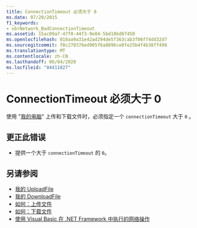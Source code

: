 ```yaml
---
title: ConnectionTimeout 必须大于 0
ms.date: 07/20/2015
f1_keywords:
- vbrNetwork_BadConnectionTimeout
ms.assetid: 15ac09a7-47f0-44f3-9e84-5bd10bd07450
ms.openlocfilehash: 818aa9a31e42ad294de5f363cab3f06ff4dd32d7
ms.sourcegitcommit: f8c270376ed905f6a8896ce0fe25b4f4b38ff498
ms.translationtype: MT
ms.contentlocale: zh-CN
ms.lasthandoff: 06/04/2020
ms.locfileid: "84411827"
---
```

# <a name="the-connectiontimeout-must-be-greater-than-0"></a>ConnectionTimeout 必须大于 0
使用 "[我的电脑](xref:Microsoft.VisualBasic.Devices.Network)" 上传和下载文件时，必须指定一个 `connectionTimeout` 大于 `0` 。  
  
## <a name="to-correct-this-error"></a>更正此错误  
  
- 提供一个大于 `connectionTimeout` 的 `0`。  
  
## <a name="see-also"></a>另请参阅

- [我的 UploadFile](xref:Microsoft.VisualBasic.Devices.Network.UploadFile%2A)
- [我的 DownloadFile](xref:Microsoft.VisualBasic.Devices.Network.DownloadFile%2A)
- [如何：上传文件](../developing-apps/programming/computer-resources/how-to-upload-a-file.md)
- [如何：下载文件](../developing-apps/programming/computer-resources/how-to-download-a-file.md)
- [使用 Visual Basic 在 .NET Framework 中执行的网络操作](https://docs.microsoft.com/previous-versions/visualstudio/visual-studio-2010/ms172756(v=vs.100))
